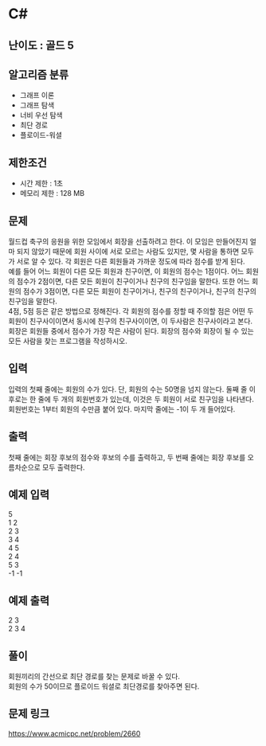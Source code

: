 # C#

## 난이도 : 골드 5

## 알고리즘 분류
  - 그래프 이론
  - 그래프 탐색
  - 너비 우선 탐색
  - 최단 경로
  - 플로이드-워셜

## 제한조건
  - 시간 제한 : 1초
  - 메모리 제한 : 128 MB

## 문제
월드컵 축구의 응원을 위한 모임에서 회장을 선출하려고 한다. 이 모임은 만들어진지 얼마 되지 않았기 때문에 회원 사이에 서로 모르는 사람도 있지만, 몇 사람을 통하면 모두가 서로 알 수 있다. 각 회원은 다른 회원들과 가까운 정도에 따라 점수를 받게 된다.<br/>
예를 들어 어느 회원이 다른 모든 회원과 친구이면, 이 회원의 점수는 1점이다. 어느 회원의 점수가 2점이면, 다른 모든 회원이 친구이거나 친구의 친구임을 말한다. 또한 어느 회원의 점수가 3점이면, 다른 모든 회원이 친구이거나, 친구의 친구이거나, 친구의 친구의 친구임을 말한다.<br/>
4점, 5점 등은 같은 방법으로 정해진다. 각 회원의 점수를 정할 때 주의할 점은 어떤 두 회원이 친구사이이면서 동시에 친구의 친구사이이면, 이 두사람은 친구사이라고 본다.<br/>
회장은 회원들 중에서 점수가 가장 작은 사람이 된다. 회장의 점수와 회장이 될 수 있는 모든 사람을 찾는 프로그램을 작성하시오.<br/>

## 입력
입력의 첫째 줄에는 회원의 수가 있다. 단, 회원의 수는 50명을 넘지 않는다. 둘째 줄 이후로는 한 줄에 두 개의 회원번호가 있는데, 이것은 두 회원이 서로 친구임을 나타낸다. 회원번호는 1부터 회원의 수만큼 붙어 있다. 마지막 줄에는 -1이 두 개 들어있다.<br/>

## 출력
첫째 줄에는 회장 후보의 점수와 후보의 수를 출력하고, 두 번째 줄에는 회장 후보를 오름차순으로 모두 출력한다.<br/>

## 예제 입력
5<br/>
1 2<br/>
2 3<br/>
3 4<br/>
4 5<br/>
2 4<br/>
5 3<br/>
-1 -1<br/>

## 예제 출력
2 3<br/>
2 3 4<br/>

## 풀이
회원끼리의 간선으로 최단 경로를 찾는 문제로 바꿀 수 있다.<br/>
회원의 수가 50이므로 플로이드 워셜로 최단경로를 찾아주면 된다.<br/>


## 문제 링크
https://www.acmicpc.net/problem/2660